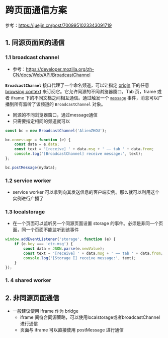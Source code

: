 # 跨页面通信方案

参考：https://juejin.cn/post/7009951023343091719

## 1. 同源页面间的通信

### 1.1 broadcast channel

* 参考：https://developer.mozilla.org/zh-CN/docs/Web/API/BroadcastChannel

**`BroadcastChannel`** 接口代理了一个命名频道，可以让指定 [origin](https://developer.mozilla.org/zh-CN/docs/Glossary/Origin) 下的任意 [browsing context](https://developer.mozilla.org/zh-CN/docs/Glossary/Browsing_context) 来订阅它。它允许同源的不同浏览器窗口，Tab 页，frame 或者 iframe 下的不同文档之间相互通信。通过触发一个 [`message`](https://developer.mozilla.org/zh-CN/docs/Web/API/BroadcastChannel/message_event) 事件，消息可以广播到所有监听了该频道的 `BroadcastChannel` 对象。

* 同源的不同浏览器窗口，通过message通信
* 只需要指定相同的频道就可以

```typescript
const bc = new BroadcastChannel('AlienZHOU');

bc.onmessage = function (e) {
    const data = e.data;
    const text = '[receive] ' + data.msg + ' —— tab ' + data.from;
    console.log('[BroadcastChannel] receive message:', text);
};

bc.postMessage(mydata);
```

### 1.2 service worker

* service worker 可以拿到向其发送信息的客户端实例。那么就可以利用这个实例进行广播了

### 1.3 localstorage

* 在一个页面可以监听另一个同源页面设置 storage 的事件。必须是非同一个页面，同一个页面不能监听到该事件

```typescript
window.addEventListener('storage', function (e) {
    if (e.key === 'ctc-msg') {
        const data = JSON.parse(e.newValue);
        const text = '[receive] ' + data.msg + ' —— tab ' + data.from;
        console.log('[Storage I] receive message:', text);
    }
});
```

### 1. 4 shared worker



## 2. 非同源页面通信

* 一般建议使用 iframe 作为 bridge
  * iframe 间符合同源策略，可以使用localstorage或者broadcastChannel进行通信
  * 页面与 iframe 可以直接使用 postMessage 进行通信

